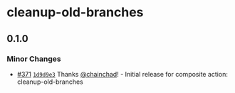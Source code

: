# cleanup-old-branches

## 0.1.0

### Minor Changes

- [#371](https://github.com/smartcontractkit/.github/pull/371)
  [`1d9d9e3`](https://github.com/smartcontractkit/.github/commit/1d9d9e3e4f1322dbb62244259af16d61c0de6af7)
  Thanks [@chainchad](https://github.com/chainchad)! - Initial release for
  composite action: cleanup-old-branches
